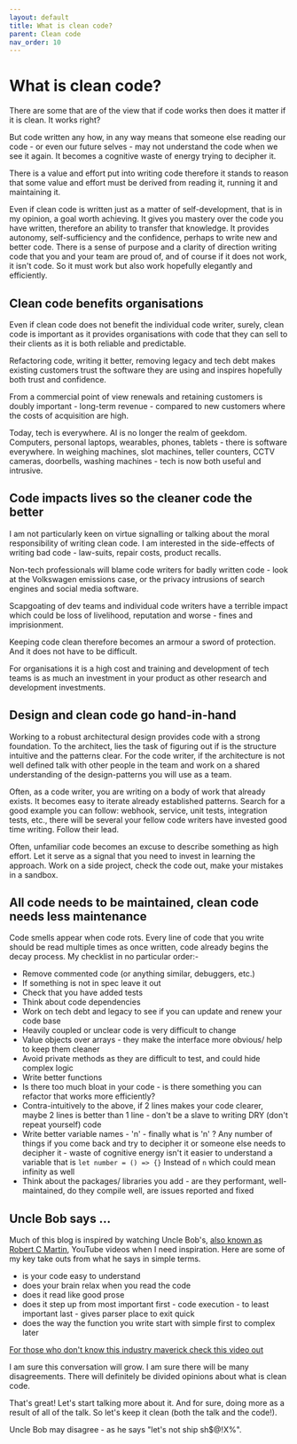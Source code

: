 ```yaml
---
layout: default
title: What is clean code?
parent: Clean code
nav_order: 10
---
```


# What is clean code?

There are some that are of the view that if code works then does it matter if it is clean. It works right?

But code written any how, in any way means that someone else reading our code - or even our future selves - may not understand the code when we see it again. It becomes a cognitive waste of energy trying to decipher it.

There is a value and effort put into writing code therefore it stands to reason that some value and effort must be derived from reading it, running it and maintaining it.

Even if clean code is written just as a matter of self-development, that is in my opinion, a goal worth achieving. It gives you mastery over the code you have written, therefore an ability to transfer that knowledge. It provides autonomy, self-sufficiency and the confidence, perhaps to write new and better code. There is a sense of purpose and a clarity of direction writing code that you and your team are proud of, and of course if it does not work, it isn't code. So it must work but also work hopefully elegantly and efficiently.

## Clean code benefits organisations

Even if clean code does not benefit the individual code writer, surely, clean code is important as it provides organisations with code that they can sell to their clients as it is both reliable and predictable.

Refactoring code, writing it better, removing legacy and tech debt makes existing customers trust the software they are using and inspires hopefully both trust and confidence.

From a commercial point of view renewals and retaining customers is doubly important - long-term revenue - compared to new customers where the costs of acquisition are high.

Today, tech is everywhere. AI is no longer the realm of geekdom. Computers, personal laptops, wearables, phones, tablets - there is software everywhere. In weighing machines, slot machines, teller counters, CCTV cameras, doorbells, washing machines - tech is now both useful and intrusive.

## Code impacts lives so the cleaner code the better

I am not particularly keen on virtue signalling or talking about the moral responsibility of writing clean code. I am interested in the side-effects of writing bad code - law-suits, repair costs, product recalls.

Non-tech professionals will blame code writers for badly written code - look at the Volkswagen emissions case, or the privacy intrusions of search engines and social media software.

Scapgoating of dev teams and individual code writers have a terrible impact which could be loss of livelihood, reputation and worse - fines and imprisionment.

Keeping code clean therefore becomes an armour a sword of protection. And it does not have to be difficult.

For organisations it is a high cost and training and development of tech teams is as much an investment in your product as other research and development investments.

## Design and clean code go hand-in-hand

Working to a robust architectural design provides code with a strong foundation. To the architect, lies the task of figuring out if is the structure intuitive and the patterns clear. For the code writer, if the architecture is not well defined talk with other people in the team and work on a shared understanding of the design-patterns you will use as a team.

Often, as a code writer, you are writing on a body of work that already exists. It becomes easy to iterate already established patterns. Search for a good example you can follow: webhook, service, unit tests, integration tests, etc., there will be several your fellow code writers have invested good time writing. Follow their lead.

Often, unfamiliar code becomes an excuse to describe something as high effort. Let it serve as a signal that you need to invest in learning the approach. Work on a side project, check the code out, make your mistakes in a sandbox.

## All code needs to be maintained, clean code needs less maintenance

Code smells appear when code rots. Every line of code that you write should be read multiple times as once written, code already begins the decay process. My checklist in no particular order:-

- Remove commented code (or anything similar, debuggers, etc.)
- If something is not in spec leave it out
- Check that you have added tests
- Think about code dependencies
- Work on tech debt and legacy to see if you can update and renew your code base
- Heavily coupled or unclear code is very difficult to change
- Value objects over arrays - they make the interface more obvious/ help to keep them cleaner
- Avoid private methods as they are difficult to test, and could hide complex logic
- Write better functions
- Is there too much bloat in your code - is there something you can refactor that works more efficiently?
- Contra-intuitively to the above, if 2 lines makes your code clearer, maybe 2 lines is better than 1 line - don't be a slave to writing DRY (don't repeat yourself) code
- Write better variable names - 'n' - finally what is 'n' ? Any number of things if you come back and try to decipher it or someone else needs to decipher it - waste of cognitive energy isn't it easier to understand a variable that is `let number = () => {}` Instead of `n` which could mean infinity as well
- Think about the packages/ libraries you add - are they performant, well-maintained, do they compile well, are issues reported and fixed

## Uncle Bob says ...

Much of this blog is inspired by watching Uncle Bob's, [also known as Robert C Martin](<(https://en.wikipedia.org/wiki/Robert_C._Martin)>), YouTube videos when I need inspiration. Here are some of my key take outs from what he says in simple terms.

- is your code easy to understand
- does your brain relax when you read the code
- does it read like good prose
- does it step up from most important first - code execution - to least important last - gives parser place to exit quick
- does the way the function you write start with simple first to complex later

[For those who don't know this industry maverick check this video out](https://www.youtube.com/watch?v=7EmboKQH8lM)

I am sure this conversation will grow. I am sure there will be many disagreements. There will definitely be divided opinions about what is clean code.

That's great! Let's start talking more about it. And for sure, doing more as a result of all of the talk. So let's keep it clean (both the talk and the code!).

Uncle Bob may disagree - as he says "let's not ship sh$@!X%".
